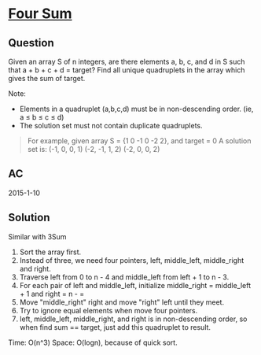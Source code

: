 ﻿# [Four Sum](https://oj.leetcode.com/problems/4sum/)
## Question
Given an array S of n integers, are there elements a, b, c, and d in S such that a + b + c + d = target? Find all unique quadruplets in the array which gives the sum of target.

Note:
  - Elements in a quadruplet (a,b,c,d) must be in non-descending order. (ie, a ≤ b ≤ c ≤ d)
  - The solution set must not contain duplicate quadruplets.

>   For example, given array S = {1 0 -1 0 -2 2}, and target = 0
>   A solution set is:
>    (-1,  0, 0, 1)
>    (-2, -1, 1, 2)
>    (-2,  0, 0, 2)

## AC
2015-1-10

## Solution
Similar with 3Sum
  1. Sort the array first.
  1. Instead of three, we need four pointers, left, middle_left, middle_right and right. 
  2. Traverse left from 0 to n - 4 and middle_left from left + 1 to n - 3.
  1. For each pair of left and middle_left, initialize middle_right = middle_left + 1 and right = n - =
  1. Move "middle_right" right and move "right" left until they meet.
  1. Try to ignore equal elements when move four pointers.
  2. left, middle_left, middle_right, and right is in non-descending order, so when find sum == target, just add this quadruplet to result.

Time: O(n^3)
Space: O(logn), because of quick sort.
